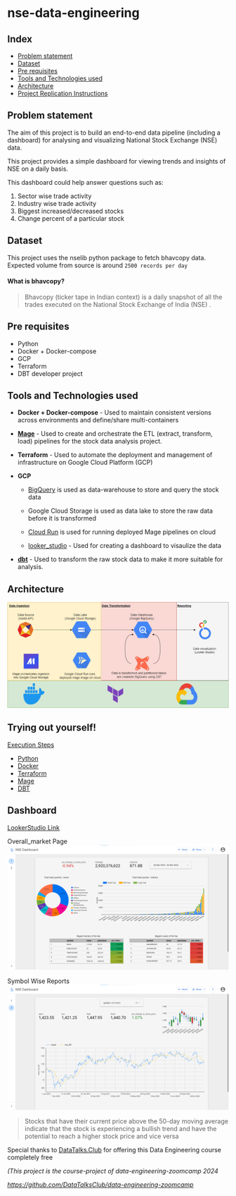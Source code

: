 # nse-data-engineering

## Index
- [Problem statement](#problem-statement)
- [Dataset](#dataset)
- [Pre requisites](#pre-requisites)
- [Tools and Technologies used](#tools-and-technologies-used)
- [Architecture](#architecture)
- [Project Replication Instructions](#trying-out-yourself)


## Problem statement  
The aim of this project is to build an end-to-end data pipeline (including a dashboard) for analysing and visualizing National Stock Exchange (NSE) data.

This project provides a simple dashboard for viewing trends and insights of NSE on a daily basis.

This dashboard could help answer questions such as:
1. Sector wise trade activity
1. Industry wise trade activity
1. Biggest increased/decreased stocks
1. Change percent of a particular stock

## Dataset

This project uses the nselib python package to fetch bhavcopy data. Expected volume from source is around `2500 records per day`

#### What is bhavcopy?

> Bhavcopy (ticker tape in Indian context) is a daily snapshot of all the trades executed on the National Stock Exchange of India (NSE) . 

## Pre requisites

 * Python
 * Docker + Docker-compose
 * GCP
 * Terraform
 * DBT developer project

## Tools and Technologies used

 * **Docker + Docker-compose** - Used to maintain consistent versions across environments and define/share multi-containers
 
 * **[Mage](./mage.md)** - Used to create and orchestrate the ETL (extract, transform, load) pipelines for the stock data analysis project.

 * **Terraform** - Used to automate the deployment and management of infrastructure on Google Cloud Platform (GCP)

 * **GCP** 
    * [BigQuery](./bigquery.md) is used as data-warehouse to store and query the stock data 

    * Google Cloud Storage is used as data lake to store the raw data before it is transformed

    * [Cloud Run](./mage_gcp_deployment.md) is used for running deployed Mage pipelines on cloud
    
    * [looker_studio](./looker_studio.md) - Used for creating a dashboard to visaulize the data

 * **[dbt](./dbt.md)** - Used to transform the raw stock data to make it more suitable for analysis.


 ## Architecture

 ![Architecture image](images/nse-architecture.png "Architecture")

## Trying out yourself!

[Execution Steps](https://github.com/Shivakumar-Guhesh/nse-data-engineering/blob/main/setup.md)

  - [Python](./setup.md#python-dependencies)
  - [Docker](./setup.md#docker)
  - [Terraform](./setup.md#terraform)
  - [Mage](./setup.md#mage)
  - [DBT](./setup.md#dbt)

## Dashboard

[LookerStudio Link](https://lookerstudio.google.com/reporting/989469a8-23d3-47c0-8f04-6df30224075f)

  Overall_market Page
   ![Overall_market ](images/Overall_market.png "Overall_market")

  Symbol Wise Reports
  ![symbol_wise_reports ](images/symbol_wise_reports.png "symbol_wise_reports")

  > Stocks that have their current price above the 50-day moving average indicate that the stock is experiencing a bullish trend and have the potential to reach a higher stock price and vice versa


Special thanks to  [DataTalks.Club](https://datatalks.club/) for 
offering this Data Engineering course completely free



*(This project is the course-project of data-engineering-zoomcamp 2024*

*https://github.com/DataTalksClub/data-engineering-zoomcamp*
